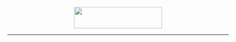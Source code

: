 <!DOCTYPE html>
<head>
<center>
<p align="center"> <img src="https://www.google.com/url?sa=i&url=https%3A%2F%2Fin.pinterest.com%2Fpin%2F708965166341754475%2F&psig=AOvVaw3pfjAnSSjGukM2ix43qA-U&ust=1702128811964000&source=images&cd=vfe&opi=89978449&ved=0CBEQjRxqFwoTCIiMsY76_4IDFQAAAAAdAAAAABAI"height="50" ; width="200"> </p>
<hr>

</head>
